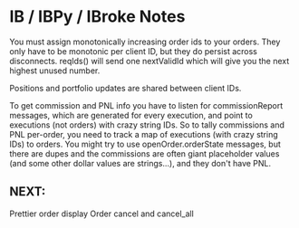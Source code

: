 IB / IBPy / IBroke Notes
========================

You must assign monotonically increasing order ids to your orders.
They only have to be monotonic per client ID, but they do persist across disconnects.
reqIds() will send one nextValidId which will give you the next highest unused number.

Positions and portfolio updates are shared between client IDs.

To get commission and PNL info you have to listen for commissionReport messages, which are generated for
every execution, and point to executions (not orders) with crazy string IDs.  So to tally commissions and PNL
per-order, you need to track a map of executions (with crazy string IDs) to orders.
You might try to use openOrder.orderState messages, but there are dupes and the commissions are often giant
placeholder values (and some other dollar values are strings...), and they don't have PNL.

NEXT:
-----

Prettier order display
Order cancel and cancel_all